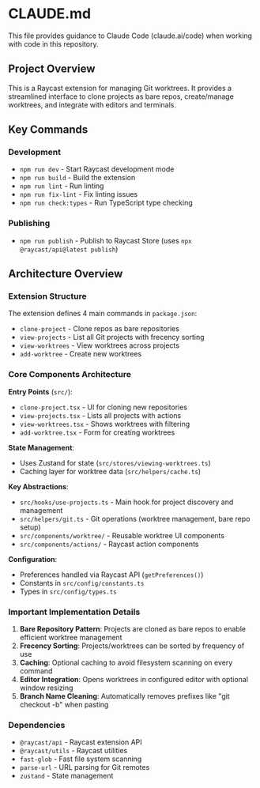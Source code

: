 # CLAUDE.md

This file provides guidance to Claude Code (claude.ai/code) when working with code in this repository.

## Project Overview

This is a Raycast extension for managing Git worktrees. It provides a streamlined interface to clone projects as bare repos, create/manage worktrees, and integrate with editors and terminals.

## Key Commands

### Development
- `npm run dev` - Start Raycast development mode
- `npm run build` - Build the extension
- `npm run lint` - Run linting
- `npm run fix-lint` - Fix linting issues
- `npm run check:types` - Run TypeScript type checking

### Publishing
- `npm run publish` - Publish to Raycast Store (uses `npx @raycast/api@latest publish`)

## Architecture Overview

### Extension Structure
The extension defines 4 main commands in `package.json`:
- `clone-project` - Clone repos as bare repositories
- `view-projects` - List all Git projects with frecency sorting
- `view-worktrees` - View worktrees across projects
- `add-worktree` - Create new worktrees

### Core Components Architecture

**Entry Points** (`src/`):
- `clone-project.tsx` - UI for cloning new repositories
- `view-projects.tsx` - Lists all projects with actions
- `view-worktrees.tsx` - Shows worktrees with filtering
- `add-worktree.tsx` - Form for creating worktrees

**State Management**:
- Uses Zustand for state (`src/stores/viewing-worktrees.ts`)
- Caching layer for worktree data (`src/helpers/cache.ts`)

**Key Abstractions**:
- `src/hooks/use-projects.ts` - Main hook for project discovery and management
- `src/helpers/git.ts` - Git operations (worktree management, bare repo setup)
- `src/components/worktree/` - Reusable worktree UI components
- `src/components/actions/` - Raycast action components

**Configuration**:
- Preferences handled via Raycast API (`getPreferences()`)
- Constants in `src/config/constants.ts`
- Types in `src/config/types.ts`

### Important Implementation Details

1. **Bare Repository Pattern**: Projects are cloned as bare repos to enable efficient worktree management
2. **Frecency Sorting**: Projects/worktrees can be sorted by frequency of use
3. **Caching**: Optional caching to avoid filesystem scanning on every command
4. **Editor Integration**: Opens worktrees in configured editor with optional window resizing
5. **Branch Name Cleaning**: Automatically removes prefixes like "git checkout -b" when pasting

### Dependencies
- `@raycast/api` - Raycast extension API
- `@raycast/utils` - Raycast utilities
- `fast-glob` - Fast file system scanning
- `parse-url` - URL parsing for Git remotes
- `zustand` - State management